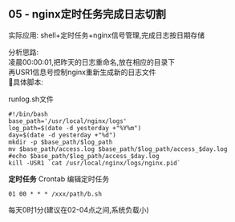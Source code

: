 
## 05 - nginx定时任务完成日志切割

实际应用: shell+定时任务+nginx信号管理,完成日志按日期存储

分析思路:   
凌晨00:00:01,把昨天的日志重命名,放在相应的目录下  
再USR1信息号控制nginx重新生成新的日志文件  
具体脚本:  


runlog.sh文件

```
#!/bin/bash
base_path='/usr/local/nginx/logs'
log_path=$(date -d yesterday +"%Y%m")
day=$(date -d yesterday +"%d")
mkdir -p $base_path/$log_path
mv $base_path/access.log $base_path/$log_path/access_$day.log
#echo $base_path/$log_path/access_$day.log
kill -USR1 `cat /usr/local/nginx/logs/nginx.pid`
```

**定时任务**
Crontab 编辑定时任务
```
01 00 * * * /xxx/path/b.sh 
```
 每天0时1分(建议在02-04点之间,系统负载小)